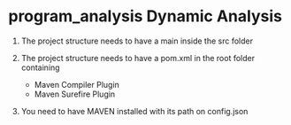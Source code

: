 # program_analysis Dynamic Analysis 


1) The project structure needs to have a main inside the src folder
   
2) The project structure needs to have a pom.xml in the root folder containing
   - Maven Compiler Plugin
   - Maven Surefire Plugin


4) You need to have MAVEN installed with its path on config.json
